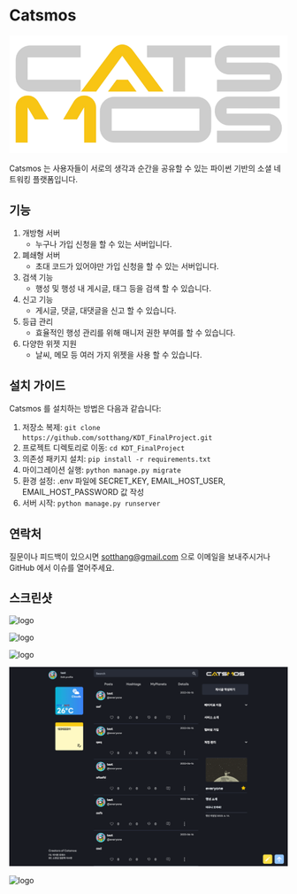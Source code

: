 # Catsmos

![logo](/static/img/main_logo.png)

Catsmos 는 사용자들이 서로의 생각과 순간을 공유할 수 있는 파이썬 기반의 소셜 네트워킹 플랫폼입니다.

## 기능

1. 개방형 서버
    - 누구나 가입 신청을 할 수 있는 서버입니다.
2. 폐쇄형 서버
    - 초대 코드가 있어야만 가입 신청을 할 수 있는 서버입니다.
3. 검색 기능
    - 행성 및 행성 내 게시글, 태그 등을 검색 할 수 있습니다.
4. 신고 기능
    - 게시글, 댓글, 대댓글을 신고 할 수 있습니다.
5. 등급 관리
    - 효율적인 행성 관리를 위해 매니저 권한 부여를 할 수 있습니다.
6. 다양한 위젯 지원
    - 날씨, 메모 등 여러 가지 위젯을 사용 할 수 있습니다.

## 설치 가이드

Catsmos 를 설치하는 방법은 다음과 같습니다:

1. 저장소 복제: `git clone https://github.com/sotthang/KDT_FinalProject.git`
2. 프로젝트 디렉토리로 이동: `cd KDT_FinalProject`
3. 의존성 패키지 설치: `pip install -r requirements.txt`
4. 마이그레이션 실행: `python manage.py migrate`
5. 환경 설정: .env 파일에 SECRET_KEY, EMAIL_HOST_USER, EMAIL_HOST_PASSWORD 값 작성
6. 서버 시작: `python manage.py runserver`

## 연락처

질문이나 피드백이 있으시면 sotthang@gmail.com 으로 이메일을 보내주시거나 GitHub 에서 이슈를 열어주세요.

## 스크린샷

![logo](/static/img/catsmos1.png)

![logo](/static/img/catsmos2.png)

![logo](/static/img/catsmos3.png)

![logo](/static/img/catsmos4.png)

![logo](/static/img/catsmos5.png)
